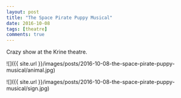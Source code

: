 ```yaml
---
layout: post
title: "The Space Pirate Puppy Musical"
date: 2016-10-08
tags: [theatre]
comments: true
---
```

Crazy show at the Krine theatre.

![]({{ site.url }}/images/posts/2016-10-08-the-space-pirate-puppy-musical/animal.jpg)

![]({{ site.url }}/images/posts/2016-10-08-the-space-pirate-puppy-musical/sign.jpg)

